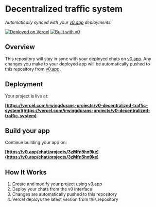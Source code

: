 # Decentralized traffic system

*Automatically synced with your [v0.app](https://v0.app) deployments*

[![Deployed on Vercel](https://img.shields.io/badge/Deployed%20on-Vercel-black?style=for-the-badge&logo=vercel)](https://vercel.com/irwingdurans-projects/v0-decentralized-traffic-system)
[![Built with v0](https://img.shields.io/badge/Built%20with-v0.app-black?style=for-the-badge)](https://v0.app/chat/projects/3zMfn5hn9ke)

## Overview

This repository will stay in sync with your deployed chats on [v0.app](https://v0.app).
Any changes you make to your deployed app will be automatically pushed to this repository from [v0.app](https://v0.app).

## Deployment

Your project is live at:

**[https://vercel.com/irwingdurans-projects/v0-decentralized-traffic-system](https://vercel.com/irwingdurans-projects/v0-decentralized-traffic-system)**

## Build your app

Continue building your app on:

**[https://v0.app/chat/projects/3zMfn5hn9ke](https://v0.app/chat/projects/3zMfn5hn9ke)**

## How It Works

1. Create and modify your project using [v0.app](https://v0.app)
2. Deploy your chats from the v0 interface
3. Changes are automatically pushed to this repository
4. Vercel deploys the latest version from this repository